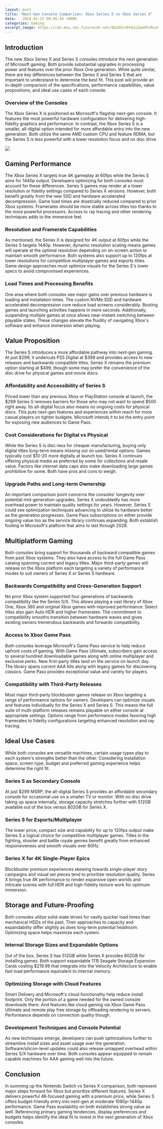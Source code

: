```yaml
---
layout: post
title: "Next-Gen Console Comparison: Xbox Series S vs Xbox Series X"
date:   2024-02-23 00:45:44 +0000
categories: Gaming
excerpt_image: https://cdn.mos.cms.futurecdn.net/QGzK5cnPe8ioZwehFzRcx6.jpg
---
```


## Introduction
The new Xbox Series X and Series S consoles introduce the next generation of Microsoft gaming. Both provide substantial upgrades in processing power and features over the prior Xbox One generation. While quite similar, there are key differences between the Series X and Series S that are important to understand to determine the best fit. This post will provide an in-depth comparison of the specifications, performance capabilities, value propositions, and ideal use cases of each console.
### Overview of the Consoles
The Xbox Series X is positioned as Microsoft's flagship next-gen console. It features the most powerful hardware configuration for delivering high-fidelity graphics and performance. In contrast, the Xbox Series S is a smaller, all-digital option intended for more affordable entry into the new generation. Both utilize the same AMD custom CPU and feature RDMA, but the Series S is less powerful with a lower resolution focus and no disc drive.

![](https://cdn.mos.cms.futurecdn.net/QGzK5cnPe8ioZwehFzRcx6.jpg)
## Gaming Performance  
The Xbox Series X targets true 4K gameplay at 60fps while the Series S aims for 1440p output. Developers optimizing for both consoles must account for these differences. Series S games may render at a lower resolution or fidelity settings compared to Series X versions. However, both benefit greatly from the new SSD and hardware accelerated decompression. Game load times are drastically reduced compared to prior Xbox systems. Framerates should be more stable across titles too thanks to the more powerful processors. Access to ray tracing and other rendering techniques adds to the immersive feel.
### Resolution and Framerate Capabilities
As mentioned, the Series X is designed for 4K output at 60fps while the Series S targets 1440p. However, dynamic resolution scaling means games will operate at the optimal resolution depending on on-screen action to maintain smooth performance. Both systems also support up to 120fps at lower resolutions for competitive multiplayer games and esports titles. Game design approaches must optimize visuals for the Series S's lower specs to avoid compromised experiences.
### Load Times and Processing Benefits  
One area where both consoles see major gains over previous hardware is loading and installation times. The custom NVMe SSD and hardware accelerated decompression core reduce load screens considerably. Booting games and launching activities happens in mere seconds. Additionally, suspending multiple games at once allows near-instant switching between playable states. These changes elevate the fluidity of navigating Xbox's software and enhance immersion when playing.
## Value Proposition
The Series S introduces a more affordable pathway into next-gen gaming. At just $299, it undercuts PS5 Digital at $399 and provides access to new releases and backwards compatible titles. Series X remains the premium option starting at $499, though some may prefer the convenience of the disc drive for physical games and movie discs.
### Affordability and Accessibility of Series S
Priced lower than any previous Xbox or PlayStation console at launch, the $299 Series S removes barriers for those who may not want to spend $500 right away. Its all-digital focus also means no ongoing costs for physical discs. This puts next-gen features and experiences within reach for more casual players on tighter budgets. Microsoft intends it to be the entry point for exposing new audiences to Game Pass.
### Cost Considerations for Digital vs Physical  
While the Series S is disc-less for cheaper manufacturing, buying only digital titles long-term means missing out on used/rental options. Games typically cost $10-20 more digitally at launch too. Series X continues offering physical media as preferred by some for collections and resale value. Factors like internet data caps also make downloading large games prohibitive for some. Both have pros and cons to weigh.
### Upgrade Paths and Long-term Ownership
An important comparison point concerns the consoles' longevity over potential mid-generation upgrades. Series X undoubtedly has more overhead power to maintain quality settings for years. However, Series S could see optimization techniques advancing to utilize its hardware better as the generation progresses. Game Pass subscriptions on either provide ongoing value too as the service library continues expanding. Both establish footing in Microsoft's platform that aims to last through 2028.
## Multiplatform Gaming 
Both consoles bring support for thousands of backward compatible games from past Xbox systems. They also have access to the full Game Pass catalog spanning current and legacy titles. Major third-party games will release on the Xbox platform each targeting a variety of performance modes to suit owners of Series X or Series S hardware. 
### Backwards Compatibility and Cross-Generation Support
No prior Xbox system supported four generations of backwards compatibility like the Series S/X. This allows playing a vast library of Xbox One, Xbox 360 and original Xbox games with improved performance. Select titles also gain Auto HDR and higher framerates. The commitment to compatibility smooths transition between hardware waves and gives existing owners tremendous backwards and forwards compatibility.
### Access to Xbox Game Pass
Both consoles leverage Microsoft's Game Pass service to help reduce upfront costs of gaming. With Game Pass Ultimate, subscribers gain access to several hundred downloadable games along with online multiplayer and exclusive perks. New first-party titles land on the service on launch day. The library spans current AAA hits along with legacy games for discovering classics. Game Pass provides exceptional value and variety for players.
### Compatibility with Third-Party Releases 
Most major third-party blockbuster games release on Xbox targeting a range of performance options for owners. Developers can optimize visuals and features individually for the Series X and Series S. This means the full suite of multi-platform releases remains playable on either console at appropriate settings. Options range from performance modes favoring high framerates to fidelity configurations targeting enhanced resolution and ray tracing.
## Ideal Use Cases
While both consoles are versatile machines, certain usage types play to each system's strengths better than the other. Considering installation space, screen type, budget and preferred gaming experience helps determine the right fit. 
### Series S as Secondary Console
At just $299 MSRP, the all-digital Series S provides an affordable secondary console for occasional use on a smaller TV or monitor. With no disc drive taking up space internally, storage capacity stretches further with 512GB available out of the box versus 802GB for Series X.
### Series S for Esports/Multiplayer
The lower price, compact size and capability for up to 120fps output make Series S a logical choice for competitive multiplayer games. Titles in the fighting, shooter and battle royale genres benefit greatly from enhanced responsiveness and smooth visuals over 60Hz.
### Series X for 4K Single-Player Epics  
Blockbuster premium experiences skewing towards single-player story campaigns and visual set pieces tend to prioritize resolution quality. Series X brings true 4K performance to render expansive open worlds and intricate scenes with full HDR and high-fidelity texture work for optimum immersion.
## Storage and Future-Proofing
Both consoles utilize solid-state drives for vastly quicker load times than mechanical HDDs of the past. Their approaches to capacity and expandability differ slightly as does long-term potential headroom. Optimizing space helps maximize each system.
### Internal Storage Sizes and Expandable Options
Out of the box, Series S has 512GB while Series X provides 802GB for installing games. Both support expandable 1TB Seagate Storage Expansion Cards costing $219.99 that integrate into the Velocity Architecture to enable fast load performance equivalent to internal memory. 
### Optimizing Storage with Cloud Features  
Smart Delivery and Microsoft's cloud functionality help reduce install footprint. Only the portion of a game needed for the owned console downloads there. And features like cloud gaming via Xbox Game Pass Ultimate and remote play free storage by offloading rendering to servers. Performance depends on connection quality though.
### Development Techniques and Console Potential
As new techniques emerge, developers can push optimizations further to streamline install sizes and asset usage over the generation. Software/silicon-level updates could also release untapped overhead within Series S/X hardware over time. Both consoles appear equipped to remain capable machines for AAA gaming well into the future.
## Conclusion
In summing up the Nintendo Switch vs Series X comparison, both represent major steps forward for Xbox but prioritize different features. Series X delivers powerful 4K-focused gaming with a premium price, while Series S offers budget-friendly entry into next-gen at moderate 1080p-1440p performance. Game Pass availability on both establishes strong value as well. Referencing primary gaming tendencies, display preferences and budgets helps identify the ideal fit to invest in the next generation of Xbox consoles.